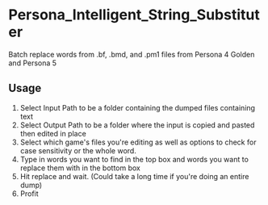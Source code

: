 # Persona_Intelligent_String_Substituter
Batch replace words from .bf, .bmd, and .pm1 files from Persona 4 Golden and Persona 5

## Usage
1. Select Input Path to be a folder containing the dumped files containing text
2. Select Output Path to be a folder where the input is copied and pasted then edited in place
3. Select which game's files you're editing as well as options to check for case sensitivity or the whole word.
4. Type in words you want to find in the top box and words you want to replace them with in the bottom box
5. Hit replace and wait. (Could take a long time if you're doing an entire dump)
6. Profit
